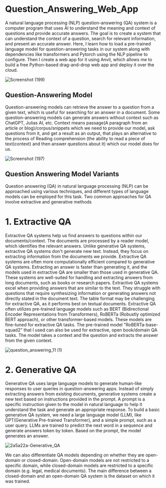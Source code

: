 # Question_Answering_Web_App

A natural language processing (NLP) question-answering (QA) system is a computer program that uses AI to understand the meaning and context of questions and provide accurate answers. The goal is to create a system that can understand the context of a question, search for relevant information, and present an accurate answer. Here, I learn how to load a pre-trained language model for question-answering tasks in our system along with dependencies like transformers and Pytorch using the NLP pipeline to configure. Then I create a web app for it using Anvil, which allows me to build a free Python-based drag-and-drop web app and deploy it over the cloud. 


![Screenshot (199)](https://github.com/CoderNitu/Question_Answering_Web_App/assets/87817227/35e66140-2343-4460-be25-0907b033f5cd)


## Question-Answering Model

Question-answering models can retrieve the answer to a question from a given text, which is useful for searching for an answer in a document. Some question-answering models can generate answers without context such as ChatGPT, Julias AI, etc. Context means passage(A paragraph from an article or blog)/corpus/snippets which we need to provide our model, ask questions from it, and get a result as an output, that plays an alternative to the process of Reading comprehension (the ability to read a piece of text(context) and then answer questions about it) which our model does for us.

![Screenshot (197)](https://github.com/CoderNitu/Question_Answer_Web_App/assets/87817227/9c0b57ca-5ec7-46c8-b3d5-6180387f2be1)

## Question Answering Model Variants

Question answering (QA) in natural language processing (NLP) can be approached using various techniques, and different types of language models can be employed for this task. Two common approaches for QA involve extractive and generative methods

# 1. Extractive QA 

Extractive QA systems help us find answers to questions within our documents/context. The documents are processed by a reader model, which identifies the relevant answers. Unlike generative QA systems, extractive QA systems don't generate new text. Instead, they focus on extracting information from the documents we provide. Extractive QA systems are often more computationally efficient compared to generative QA systems. Extracting an answer is faster than generating it, and the models used in extractive QA are smaller than those used in generative QA. These systems are well-suited for handling and extracting answers from long documents, such as books or research papers. Extractive QA systems excel when providing answers that are similar to the text. They struggle with questions that require synthesizing information or generating answers not directly stated in the document text. The table format may be challenging for extractive QA, as it performs best on textual documents. Extractive QA often utilizes pre-trained language models such as BERT (Bidirectional Encoder Representations from Transformers), RoBERTa (Robustly optimized BERT approach), or other transformer-based models. These models are fine-tuned for extractive QA tasks. The pre-trained model "RoBERTa-base-squad2" that I used can also be used for extractive, open book/domain QA tasks. The model takes a context and the question and extracts the answer from the given context. 


![question_answering_11 (1)](https://github.com/CoderNitu/Question_Answering_Web_App/assets/87817227/1d0bf9f4-ad12-4ab5-b943-0494f0c2f3a6)

# 2. Generative QA

Generative QA uses large language models to generate human-like responses to user queries in question-answering apps. Instead of simply extracting answers from existing documents, generative systems create a new text based on instructions provided in the prompt. A prompt is a specific instruction given to the model in natural language to help it understand the task and generate an appropriate response. To build a basic generative QA system, we need a large language model (LLM), like GPT(Generative Pre-trained Transformer), and a simple prompt, such as a user query. LLMs are trained to predict the next word in a sequence and generate answers token by token. Based on the prompt, the model generates an answer.

![2a5a22a-Generative_QA](https://github.com/CoderNitu/Question_Answering_Web_App/assets/87817227/2b444ea3-87b8-4a4d-924a-336cfff420d1)

We can also differentiate QA models depending on whether they are open-domain or closed-domain. Open-domain models are not restricted to a specific domain, while closed-domain models are restricted to a specific domain (e.g. legal, medical documents). The main difference between a closed-domain and an open-domain QA system is the dataset on which it was trained.






